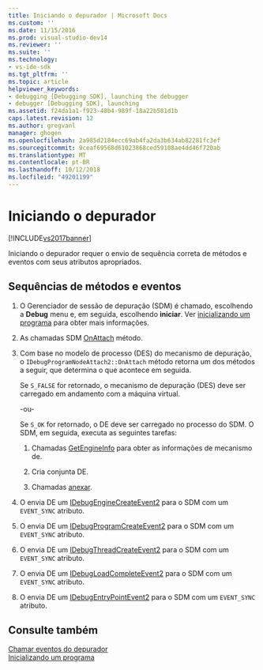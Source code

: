 ```yaml
---
title: Iniciando o depurador | Microsoft Docs
ms.custom: ''
ms.date: 11/15/2016
ms.prod: visual-studio-dev14
ms.reviewer: ''
ms.suite: ''
ms.technology:
- vs-ide-sdk
ms.tgt_pltfrm: ''
ms.topic: article
helpviewer_keywords:
- debugging [Debugging SDK], launching the debugger
- debugger [Debugging SDK], launching
ms.assetid: f24da1a1-f923-48b4-989f-18a22b581d1b
caps.latest.revision: 12
ms.author: gregvanl
manager: ghogen
ms.openlocfilehash: 2a985d2184ecc69ab4fa2da3b634ab82281fc3ef
ms.sourcegitcommit: 9ceaf69568d61023868ced59108ae4dd46f720ab
ms.translationtype: MT
ms.contentlocale: pt-BR
ms.lasthandoff: 10/12/2018
ms.locfileid: "49201199"
---
```

# <a name="launching-the-debugger"></a>Iniciando o depurador
[!INCLUDE[vs2017banner](../../includes/vs2017banner.md)]

Iniciando o depurador requer o envio de sequência correta de métodos e eventos com seus atributos apropriados.  
  
## <a name="sequences-of-methods-and-events"></a>Sequências de métodos e eventos  
  
1.  O Gerenciador de sessão de depuração (SDM) é chamado, escolhendo a **Debug** menu e, em seguida, escolhendo **iniciar**. Ver [inicializando um programa](../../extensibility/debugger/launching-a-program.md) para obter mais informações.  
  
2.  As chamadas SDM [OnAttach](../../extensibility/debugger/reference/idebugprogramnodeattach2-onattach.md) método.  
  
3.  Com base no modelo de processo (DES) do mecanismo de depuração, o `IDebugProgramNodeAttach2::OnAttach` método retorna um dos métodos a seguir, que determina o que acontece em seguida.  
  
     Se `S_FALSE` for retornado, o mecanismo de depuração (DES) deve ser carregado em andamento com a máquina virtual.  
  
     -ou-  
  
     Se `S_OK` for retornado, o DE deve ser carregado no processo do SDM. O SDM, em seguida, executa as seguintes tarefas:  
  
    1.  Chamadas [GetEngineInfo](../../extensibility/debugger/reference/idebugprogramnode2-getengineinfo.md) para obter as informações de mecanismo de.  
  
    2.  Cria conjunta DE.  
  
    3.  Chamadas [anexar](../../extensibility/debugger/reference/idebugengine2-attach.md).  
  
4.  O envia DE um [IDebugEngineCreateEvent2](../../extensibility/debugger/reference/idebugenginecreateevent2.md) para o SDM com um `EVENT_SYNC` atributo.  
  
5.  O envia DE um [IDebugProgramCreateEvent2](../../extensibility/debugger/reference/idebugprogramcreateevent2.md) para o SDM com um `EVENT_SYNC` atributo.  
  
6.  O envia DE um [IDebugThreadCreateEvent2](../../extensibility/debugger/reference/idebugthreadcreateevent2.md) para o SDM com um `EVENT_SYNC` atributo.  
  
7.  O envia DE um [IDebugLoadCompleteEvent2](../../extensibility/debugger/reference/idebugloadcompleteevent2.md) para o SDM com um `EVENT_SYNC` atributo.  
  
8.  O envia DE um [IDebugEntryPointEvent2](../../extensibility/debugger/reference/idebugentrypointevent2.md) para o SDM com um `EVENT_SYNC` atributo.  
  
## <a name="see-also"></a>Consulte também  
 [Chamar eventos do depurador](../../extensibility/debugger/calling-debugger-events.md)   
 [Inicializando um programa](../../extensibility/debugger/launching-a-program.md)

